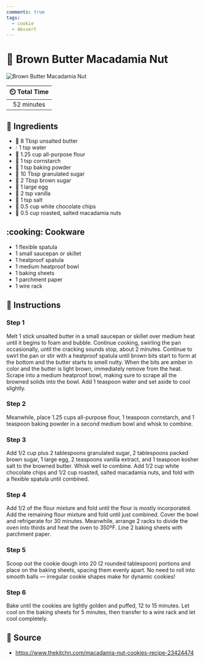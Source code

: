 ```yaml
---
comments: true
tags:
  - cookie
  - dessert
---
```

# :cookie: Brown Butter Macadamia Nut

![Brown Butter Macadamia Nut](../assets/images/brown-butter-macadamia-nut.jpg)

| :timer_clock: Total Time |
|:-----------------------: |
| 52 minutes |

## :salt: Ingredients

- :butter: 8 Tbsp unsalted butter
- :droplet: 1 tsp water
- :ear_of_rice: 1.25 cup all-purpose flour
- :corn: 1 tsp cornstarch
- :rice: 1 tsp baking powder
- :candy: 10 Tbsp granulated sugar
- :maple_leaf: 2 Tbsp brown sugar
- :egg: 1 large egg
- :icecream: 2 tsp vanilla
- :salt: 1 tsp salt
- :chocolate_bar: 0.5 cup white chocolate chips
- :chestnut: 0.5 cup roasted, salted macadamia nuts

## :cooking: Cookware

- 1 flexible spatula
- 1 small saucepan or skillet
- 1 heatproof spatula
- 1 medium heatproof bowl
- 1 baking sheets
- 1 parchment paper
- 1 wire rack

## :pencil: Instructions

### Step 1

Melt 1 stick unsalted butter in a small saucepan or skillet over medium heat until it begins to foam and bubble.
Continue cooking, swirling the pan occasionally, until the cracking sounds stop, about 2 minutes. Continue to swirl the
pan or stir with a heatproof spatula until brown bits start to form at the bottom and the butter starts to smell nutty.
When the bits are amber in color and the butter is light brown, immediately remove from the heat. Scrape into a medium
heatproof bowl, making sure to scrape all the browned solids into the bowl. Add 1 teaspoon water and set aside to cool
slightly.

### Step 2

Meanwhile, place 1.25 cups all-purpose flour, 1 teaspoon cornstarch, and 1 teaspoon baking powder in a second medium
bowl and whisk to combine.

### Step 3

Add 1/2 cup plus 2 tablespoons granulated sugar, 2 tablespoons packed brown sugar, 1 large egg, 2 teaspoons vanilla
extract, and 1 teaspoon kosher salt to the browned butter. Whisk well to combine. Add 1/2 cup white chocolate chips and
1/2 cup roasted, salted macadamia nuts, and fold with a flexible spatula until combined.

### Step 4

Add 1/2 of the flour mixture and fold until the flour is mostly incorporated. Add the remaining flour mixture and fold
until just combined. Cover the bowl and refrigerate for 30 minutes. Meanwhile, arrange 2 racks to divide the oven into
thirds and heat the oven to 350ºF. Line 2 baking sheets with parchment paper.

### Step 5

Scoop out the cookie dough into 20 (2 rounded tablespoon) portions and place on the baking sheets, spacing them evenly
apart. No need to roll into smooth balls — irregular cookie shapes make for dynamic cookies!

### Step 6

Bake until the cookies are lightly golden and puffed, 12 to 15 minutes. Let cool on the baking sheets for 5 minutes,
then transfer to a wire rack and let cool completely.

## :link: Source

- <https://www.thekitchn.com/macadamia-nut-cookies-recipe-23424474>
